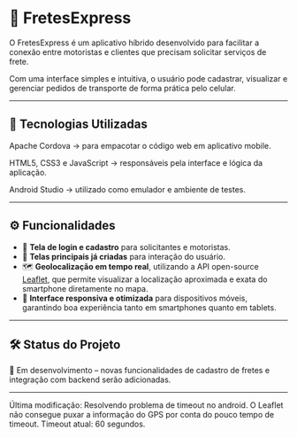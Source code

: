 # 🚚 FretesExpress

O FretesExpress é um aplicativo híbrido desenvolvido para facilitar a conexão entre motoristas e clientes que precisam solicitar serviços de frete.

Com uma interface simples e intuitiva, o usuário pode cadastrar, visualizar e gerenciar pedidos de transporte de forma prática pelo celular.

---

## 📱 Tecnologias Utilizadas

Apache Cordova → para empacotar o código web em aplicativo mobile.

HTML5, CSS3 e JavaScript → responsáveis pela interface e lógica da aplicação.

Android Studio → utilizado como emulador e ambiente de testes.

---

## ⚙️ Funcionalidades

* 🔑 **Tela de login e cadastro** para solicitantes e motoristas.
* 📱 **Telas principais já criadas** para interação do usuário.
* 🗺️ **Geolocalização em tempo real**, utilizando a API open-source [Leaflet](https://leafletjs.com/), que permite visualizar a localização aproximada e exata do smartphone diretamente no mapa.
* 🎨 **Interface responsiva e otimizada** para dispositivos móveis, garantindo boa experiência tanto em smartphones quanto em tablets.
---

## 🛠️ Status do Projeto

🚧 Em desenvolvimento – novas funcionalidades de cadastro de fretes e integração com backend serão adicionadas.

---

Última modificação:
Resolvendo problema de timeout no android. O Leaflet não consegue puxar a informação do GPS por conta do pouco tempo de timeout. Timeout atual: 60 segundos.
